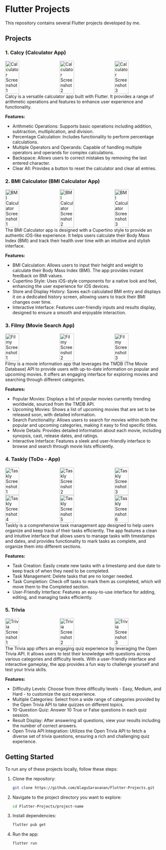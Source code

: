 # Flutter Projects

This repository contains several Flutter projects developed by me. 
## Projects

### 1. Calcy (Calculator App)
<div style="display: flex; justify-content: space-between;">
    <img src="screenshots/calculator-2.jpg" alt="Calculator Screenshot 1" width="30%">
    <img src="screenshots/calculator-3.jpg" alt="Calculator Screenshot 2" width="30%">
    <img src="screenshots/calculator-4.jpg" alt="Calculator Screenshot 3" width="30%">
</div>
Calcy is a versatile calculator app built with Flutter. It provides a range of arithmetic operations and features to enhance user experience and functionality.

**Features:**

- Arithmetic Operations: Supports basic operations including addition, subtraction, multiplication, and division.
- Percentage Calculation: Includes functionality to perform percentage calculations.
- Multiple Operators and Operands: Capable of handling multiple operators and operands for complex calculations.
- Backspace: Allows users to correct mistakes by removing the last entered character.
- Clear All: Provides a button to reset the calculator and clear all entries.

### 2. BMI Calculator (BMI Calculator App)
<div style="display: flex; justify-content: space-between;">
    <img src="screenshots/bmi-1.jpg" alt="BMI Calculator Screenshot 1" width="30%">
    <img src="screenshots/bmi-2.jpg" alt="BMI Calculator Screenshot 2" width="30%">
    <img src="screenshots/bmi-3.jpg" alt="BMI Calculator Screenshot 3" width="30%">
</div>
The BMI Calculator app is designed with a Cupertino style to provide an authentic iOS-like experience. It helps users calculate their Body Mass Index (BMI) and track their health over time with an intuitive and stylish interface.

**Features:**

- BMI Calculation: Allows users to input their height and weight to calculate their Body Mass Index (BMI). The app provides instant feedback on BMI values.
- Cupertino Style: Uses iOS-style components for a native look and feel, enhancing the user experience for iOS devices.
- Store and Display History: Saves each calculated BMI entry and displays it on a dedicated history screen, allowing users to track their BMI changes over time.
- Interactive Interface: Features user-friendly inputs and results display, designed to ensure a smooth and enjoyable interaction.
  
### 3. Filmy (Movie Search App)
<div style="display: flex; justify-content: space-between;">
    <img src="screenshots/filmy-1.jpg" alt="Filmy Screenshot 1" width="30%">
    <img src="screenshots/filmy-2.jpg" alt="Filmy Screenshot 2" width="30%">
    <img src="screenshots/filmy-3.jpg" alt="Filmy Screenshot 3" width="30%">
</div>
Filmy is a movie information app that leverages the TMDB (The Movie Database) API to provide users with up-to-date information on popular and upcoming movies. It offers an engaging interface for exploring movies and searching through different categories.

**Features:**

- Popular Movies: Displays a list of popular movies currently trending worldwide, sourced from the TMDB API.
- Upcoming Movies: Shows a list of upcoming movies that are set to be released soon, with detailed information.
- Search Functionality: Allows users to search for movies within both the popular and upcoming categories, making it easy to find specific titles.
- Movie Details: Provides detailed information about each movie, including synopsis, cast, release dates, and ratings.
- Interactive Interface: Features a sleek and user-friendly interface to browse and search through movie lists efficiently.
  
### 4. Taskly (ToDo - App)
<div style="display: flex; justify-content: space-between;">
    <img src="screenshots/taskly-1.jpg" alt="Taskly Screenshot 1" width="30%">
    <img src="screenshots/taskly-2.jpg" alt="Taskly Screenshot 2" width="30%">
    <img src="screenshots/taskly-3.jpg" alt="Taskly Screenshot 3" width="30%">
</div>
<div style="display: flex; justify-content: space-between;">
  <img src="screenshots/tasly-4.jpg" alt="Taskly Screenshot 4" width="30%">
  <img src="screenshots/taskly-5.jpg" alt="Taskly Screenshot 5" width="30%">
  <img src="screenshots/taskly-6.jpg" alt="Taskly Screenshot 6" width="30%">
</div>
Taskly is a comprehensive task management app designed to help users organize and keep track of their tasks efficiently. The app features a clean and intuitive interface that allows users to manage tasks with timestamps and dates, and provides functionality to mark tasks as complete, and organize them into different sections.

**Features:**

- Task Creation: Easily create new tasks with a timestamp and due date to keep track of when they need to be completed.
- Task Management:  Delete tasks that are no longer needed.
- Task Completion: Check off tasks to mark them as completed, which will move them to the Completed section.
- User-Friendly Interface: Features an easy-to-use interface for adding, editing, and managing tasks efficiently.
  
### 5. Trivia 
<div style="display: flex; justify-content: space-between;">
    <img src="screenshots/trivia-1.jpg" alt="Trivia Screenshot 1" width="30%">
    <img src="screenshots/trivia-2.jpg" alt="Trivia Screenshot 2" width="30%">
    <img src="screenshots/trivia-3.jpg" alt="Trivia Screenshot 3" width="30%">
</div>
The Trivia app offers an engaging quiz experience by leveraging the Open Trivia API. It allows users to test their knowledge with questions across various categories and difficulty levels. With a user-friendly interface and interactive gameplay, the app provides a fun way to challenge yourself and test your trivia skills.

**Features:**

- Difficulty Levels: Choose from three difficulty levels - Easy, Medium, and Hard - to customize the quiz experience.
- Multiple Categories: Select from a wide range of categories provided by the Open Trivia API to take quizzes on different topics.
- 10-Question Quiz: Answer 10 True or False questions in each quiz session.
- Result Display: After answering all questions, view your results including the number of correct answers.
- Open Trivia API Integration: Utilizes the Open Trivia API to fetch a diverse set of trivia questions, ensuring a rich and challenging quiz experience.
  
## Getting Started

To run any of these projects locally, follow these steps:

1. Clone the repository:
    ```bash
    git clone https://github.com/AlaguSaravanan/Flutter-Projects.git
    ```
2. Navigate to the project directory you want to explore:
    ```bash
    cd Flutter-Projects/project-name
    ```
3. Install dependencies:
    ```bash
    flutter pub get
    ```
4. Run the app:
    ```bash
    flutter run
    ```
